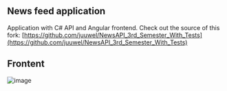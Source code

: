 ## News feed application
Application with C# API and Angular frontend.
Check out the source of this fork: [https://github.com/juuwel/NewsAPI_3rd_Semester_With_Tests](https://github.com/juuwel/NewsAPI_3rd_Semester_With_Tests)

## Frontent
![image](https://github.com/mmEASV/NewsAPI_3rd_Semester_With_Tests/assets/41269745/d78fbab6-ac64-4242-9ca4-ba390c54d8e2)
